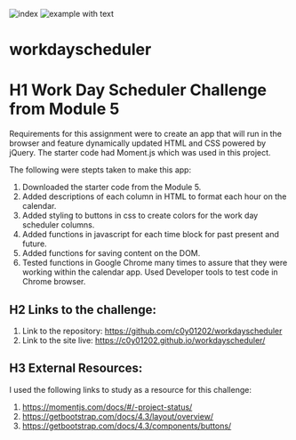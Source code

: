 ![index](https://user-images.githubusercontent.com/97765679/157775087-60f4a5fc-be46-4790-a4b8-549c03a833a2.png)
![example with text](https://user-images.githubusercontent.com/97765679/157775092-e17f8a4c-031e-4ca9-a16d-65c95220bbf7.png)
# workdayscheduler

# H1 Work Day Scheduler Challenge from Module 5

Requirements for this assignment were to create an app that will run in the browser and feature dynamically updated HTML and CSS powered by jQuery.
The starter code had Moment.js which was used in this project.

The following were stepts taken to make this app:

1. Downloaded the starter code from the Module 5.
2. Added descriptions of each column in HTML to format each hour on the calendar.
3. Added styling to buttons in css to create colors for the work day scheduler columns.
4. Added functions in javascript for each time block for past present and future.
5. Added functions for saving content on the DOM.
6. Tested functions in Google Chrome many times to assure that they were working within the calendar app. Used Developer tools to test code in Chrome browser.

## H2 Links to the challenge:

1. Link to the repository:
   https://github.com/c0y01202/workdayscheduler
2. Link to the site live:
   https://c0y01202.github.io/workdayscheduler/

## H3 External Resources:

I used the following links to study as a resource for this challenge:

1. https://momentjs.com/docs/#/-project-status/
2. https://getbootstrap.com/docs/4.3/layout/overview/
3. https://getbootstrap.com/docs/4.3/components/buttons/
